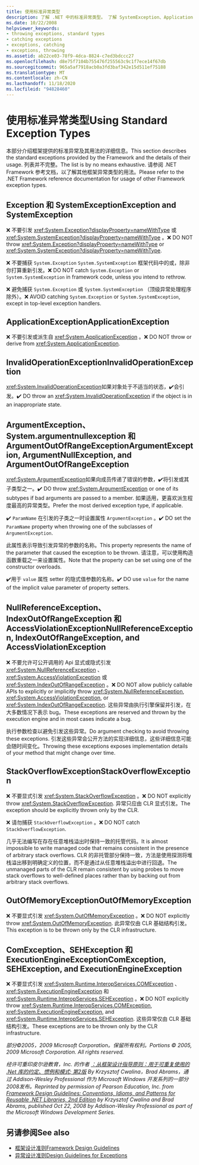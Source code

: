 ```yaml
---
title: 使用标准异常类型
description: 了解 .NET 中的标准异常类型。 了解 SystemException、ApplicationException、ArgumentException、ComException 等。
ms.date: 10/22/2008
helpviewer_keywords:
- throwing exceptions, standard types
- catching exceptions
- exceptions, catching
- exceptions, throwing
ms.assetid: ab22ce03-78f9-4dca-8824-c7ed3bdccc27
ms.openlocfilehash: d8e75f7104b755476f255563c9c1f7ece14f67db
ms.sourcegitcommit: 965a5af7918acb0a3fd3baf342e15d511ef75188
ms.translationtype: MT
ms.contentlocale: zh-CN
ms.lasthandoff: 11/18/2020
ms.locfileid: "94828460"
---
```

# <a name="using-standard-exception-types"></a><span data-ttu-id="3ccc3-104">使用标准异常类型</span><span class="sxs-lookup"><span data-stu-id="3ccc3-104">Using Standard Exception Types</span></span>
<span data-ttu-id="3ccc3-105">本部分介绍框架提供的标准异常及其用法的详细信息。</span><span class="sxs-lookup"><span data-stu-id="3ccc3-105">This section describes the standard exceptions provided by the Framework and the details of their usage.</span></span> <span data-ttu-id="3ccc3-106">列表并不完整。</span><span class="sxs-lookup"><span data-stu-id="3ccc3-106">The list is by no means exhaustive.</span></span> <span data-ttu-id="3ccc3-107">请参阅 .NET Framework 参考文档，以了解其他框架异常类型的用法。</span><span class="sxs-lookup"><span data-stu-id="3ccc3-107">Please refer to the .NET Framework reference documentation for usage of other Framework exception types.</span></span>

## <a name="exception-and-systemexception"></a><span data-ttu-id="3ccc3-108">Exception 和 SystemException</span><span class="sxs-lookup"><span data-stu-id="3ccc3-108">Exception and SystemException</span></span>
 <span data-ttu-id="3ccc3-109">❌ 不要引发 <xref:System.Exception?displayProperty=nameWithType> 或 <xref:System.SystemException?displayProperty=nameWithType> 。</span><span class="sxs-lookup"><span data-stu-id="3ccc3-109">❌ DO NOT throw <xref:System.Exception?displayProperty=nameWithType> or <xref:System.SystemException?displayProperty=nameWithType>.</span></span>

 <span data-ttu-id="3ccc3-110">❌ 不要捕获 `System.Exception` `System.SystemException` 框架代码中的或，除非你打算重新引发。</span><span class="sxs-lookup"><span data-stu-id="3ccc3-110">❌ DO NOT catch `System.Exception` or `System.SystemException` in framework code, unless you intend to rethrow.</span></span>

 <span data-ttu-id="3ccc3-111">❌ 避免捕获 `System.Exception` 或 `System.SystemException` （顶级异常处理程序除外）。</span><span class="sxs-lookup"><span data-stu-id="3ccc3-111">❌ AVOID catching `System.Exception` or `System.SystemException`, except in top-level exception handlers.</span></span>

## <a name="applicationexception"></a><span data-ttu-id="3ccc3-112">ApplicationException</span><span class="sxs-lookup"><span data-stu-id="3ccc3-112">ApplicationException</span></span>
 <span data-ttu-id="3ccc3-113">❌ 不要引发或派生自 <xref:System.ApplicationException> 。</span><span class="sxs-lookup"><span data-stu-id="3ccc3-113">❌ DO NOT throw or derive from <xref:System.ApplicationException>.</span></span>

## <a name="invalidoperationexception"></a><span data-ttu-id="3ccc3-114">InvalidOperationException</span><span class="sxs-lookup"><span data-stu-id="3ccc3-114">InvalidOperationException</span></span>
 <span data-ttu-id="3ccc3-115"><xref:System.InvalidOperationException>如果对象处于不适当的状态，✔️会引发。</span><span class="sxs-lookup"><span data-stu-id="3ccc3-115">✔️ DO throw an <xref:System.InvalidOperationException> if the object is in an inappropriate state.</span></span>

## <a name="argumentexception-argumentnullexception-and-argumentoutofrangeexception"></a><span data-ttu-id="3ccc3-116">ArgumentException、System.argumentnullexception 和 ArgumentOutOfRangeException</span><span class="sxs-lookup"><span data-stu-id="3ccc3-116">ArgumentException, ArgumentNullException, and ArgumentOutOfRangeException</span></span>
 <span data-ttu-id="3ccc3-117"><xref:System.ArgumentException>如果向成员传递了错误的参数，✔️将引发或其子类型之一。</span><span class="sxs-lookup"><span data-stu-id="3ccc3-117">✔️ DO throw <xref:System.ArgumentException> or one of its subtypes if bad arguments are passed to a member.</span></span> <span data-ttu-id="3ccc3-118">如果适用，更喜欢派生程度最高的异常类型。</span><span class="sxs-lookup"><span data-stu-id="3ccc3-118">Prefer the most derived exception type, if applicable.</span></span>

 <span data-ttu-id="3ccc3-119">✔️ `ParamName` 在引发的子类之一时设置属性 `ArgumentException` 。</span><span class="sxs-lookup"><span data-stu-id="3ccc3-119">✔️ DO set the `ParamName` property when throwing one of the subclasses of `ArgumentException`.</span></span>

 <span data-ttu-id="3ccc3-120">此属性表示导致引发异常的参数的名称。</span><span class="sxs-lookup"><span data-stu-id="3ccc3-120">This property represents the name of the parameter that caused the exception to be thrown.</span></span> <span data-ttu-id="3ccc3-121">请注意，可以使用构造函数重载之一来设置属性。</span><span class="sxs-lookup"><span data-stu-id="3ccc3-121">Note that the property can be set using one of the constructor overloads.</span></span>

 <span data-ttu-id="3ccc3-122">✔️用于 `value` 属性 setter 的隐式值参数的名称。</span><span class="sxs-lookup"><span data-stu-id="3ccc3-122">✔️ DO use `value` for the name of the implicit value parameter of property setters.</span></span>

## <a name="nullreferenceexception-indexoutofrangeexception-and-accessviolationexception"></a><span data-ttu-id="3ccc3-123">NullReferenceException、IndexOutOfRangeException 和 AccessViolationException</span><span class="sxs-lookup"><span data-stu-id="3ccc3-123">NullReferenceException, IndexOutOfRangeException, and AccessViolationException</span></span>
 <span data-ttu-id="3ccc3-124">❌ 不要允许可公开调用的 Api 显式或隐式引发 <xref:System.NullReferenceException> 、 <xref:System.AccessViolationException> 或 <xref:System.IndexOutOfRangeException> 。</span><span class="sxs-lookup"><span data-stu-id="3ccc3-124">❌ DO NOT allow publicly callable APIs to explicitly or implicitly throw <xref:System.NullReferenceException>, <xref:System.AccessViolationException>, or <xref:System.IndexOutOfRangeException>.</span></span> <span data-ttu-id="3ccc3-125">这些异常由执行引擎保留并引发，在大多数情况下表示 bug。</span><span class="sxs-lookup"><span data-stu-id="3ccc3-125">These exceptions are reserved and thrown by the execution engine and in most cases indicate a bug.</span></span>

 <span data-ttu-id="3ccc3-126">执行参数检查以避免引发这些异常。</span><span class="sxs-lookup"><span data-stu-id="3ccc3-126">Do argument checking to avoid throwing these exceptions.</span></span> <span data-ttu-id="3ccc3-127">引发这些异常会公开方法的实现详细信息，这些详细信息可能会随时间变化。</span><span class="sxs-lookup"><span data-stu-id="3ccc3-127">Throwing these exceptions exposes implementation details of your method that might change over time.</span></span>

## <a name="stackoverflowexception"></a><span data-ttu-id="3ccc3-128">StackOverflowException</span><span class="sxs-lookup"><span data-stu-id="3ccc3-128">StackOverflowException</span></span>
 <span data-ttu-id="3ccc3-129">❌ 不要显式引发 <xref:System.StackOverflowException> 。</span><span class="sxs-lookup"><span data-stu-id="3ccc3-129">❌ DO NOT explicitly throw <xref:System.StackOverflowException>.</span></span> <span data-ttu-id="3ccc3-130">异常只应由 CLR 显式引发。</span><span class="sxs-lookup"><span data-stu-id="3ccc3-130">The exception should be explicitly thrown only by the CLR.</span></span>

 <span data-ttu-id="3ccc3-131">❌ 请勿捕获 `StackOverflowException` 。</span><span class="sxs-lookup"><span data-stu-id="3ccc3-131">❌ DO NOT catch `StackOverflowException`.</span></span>

 <span data-ttu-id="3ccc3-132">几乎无法编写在存在任意堆栈溢出时保持一致的托管代码。</span><span class="sxs-lookup"><span data-stu-id="3ccc3-132">It is almost impossible to write managed code that remains consistent in the presence of arbitrary stack overflows.</span></span> <span data-ttu-id="3ccc3-133">CLR 的非托管部分保持一致，方法是使用探测将堆栈溢出移到明确定义的位置，而不是通过从任意堆栈溢出中进行回退。</span><span class="sxs-lookup"><span data-stu-id="3ccc3-133">The unmanaged parts of the CLR remain consistent by using probes to move stack overflows to well-defined places rather than by backing out from arbitrary stack overflows.</span></span>

## <a name="outofmemoryexception"></a><span data-ttu-id="3ccc3-134">OutOfMemoryException</span><span class="sxs-lookup"><span data-stu-id="3ccc3-134">OutOfMemoryException</span></span>
 <span data-ttu-id="3ccc3-135">❌ 不要显式引发 <xref:System.OutOfMemoryException> 。</span><span class="sxs-lookup"><span data-stu-id="3ccc3-135">❌ DO NOT explicitly throw <xref:System.OutOfMemoryException>.</span></span> <span data-ttu-id="3ccc3-136">此异常仅由 CLR 基础结构引发。</span><span class="sxs-lookup"><span data-stu-id="3ccc3-136">This exception is to be thrown only by the CLR infrastructure.</span></span>

## <a name="comexception-sehexception-and-executionengineexception"></a><span data-ttu-id="3ccc3-137">ComException、SEHException 和 ExecutionEngineException</span><span class="sxs-lookup"><span data-stu-id="3ccc3-137">ComException, SEHException, and ExecutionEngineException</span></span>
 <span data-ttu-id="3ccc3-138">❌ 不要显式引发 <xref:System.Runtime.InteropServices.COMException> 、  <xref:System.ExecutionEngineException> 和 <xref:System.Runtime.InteropServices.SEHException> 。</span><span class="sxs-lookup"><span data-stu-id="3ccc3-138">❌ DO NOT explicitly throw <xref:System.Runtime.InteropServices.COMException>,  <xref:System.ExecutionEngineException>, and <xref:System.Runtime.InteropServices.SEHException>.</span></span> <span data-ttu-id="3ccc3-139">这些异常仅由 CLR 基础结构引发。</span><span class="sxs-lookup"><span data-stu-id="3ccc3-139">These exceptions are to be thrown only by the CLR infrastructure.</span></span>

 <span data-ttu-id="3ccc3-140">*部分©2005，2009 Microsoft Corporation。保留所有权利。*</span><span class="sxs-lookup"><span data-stu-id="3ccc3-140">*Portions © 2005, 2009 Microsoft Corporation. All rights reserved.*</span></span>

 <span data-ttu-id="3ccc3-141">*经许可重印皮尔逊教育，Inc. 的作者 [：从框架设计指导原则：用于可重复使用的 .Net 库的约定、惯例和模式; 第2版](https://www.informit.com/store/framework-design-guidelines-conventions-idioms-and-9780321545619) By Krzysztof Cwalina，Brad Abrams，通过 Addison-Wesley Professional 作为 Microsoft Windows 开发系列的一部分2008发布。*</span><span class="sxs-lookup"><span data-stu-id="3ccc3-141">*Reprinted by permission of Pearson Education, Inc. from [Framework Design Guidelines: Conventions, Idioms, and Patterns for Reusable .NET Libraries, 2nd Edition](https://www.informit.com/store/framework-design-guidelines-conventions-idioms-and-9780321545619) by Krzysztof Cwalina and Brad Abrams, published Oct 22, 2008 by Addison-Wesley Professional as part of the Microsoft Windows Development Series.*</span></span>

## <a name="see-also"></a><span data-ttu-id="3ccc3-142">另请参阅</span><span class="sxs-lookup"><span data-stu-id="3ccc3-142">See also</span></span>

- [<span data-ttu-id="3ccc3-143">框架设计准则</span><span class="sxs-lookup"><span data-stu-id="3ccc3-143">Framework Design Guidelines</span></span>](index.md)
- [<span data-ttu-id="3ccc3-144">异常设计准则</span><span class="sxs-lookup"><span data-stu-id="3ccc3-144">Design Guidelines for Exceptions</span></span>](exceptions.md)
